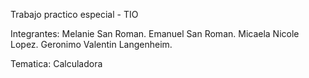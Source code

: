 Trabajo practico especial - TIO

Integrantes:
    Melanie San Roman.
    Emanuel San Roman.
    Micaela Nicole Lopez.
    Geronimo Valentin Langenheim.

Tematica:
    Calculadora 
